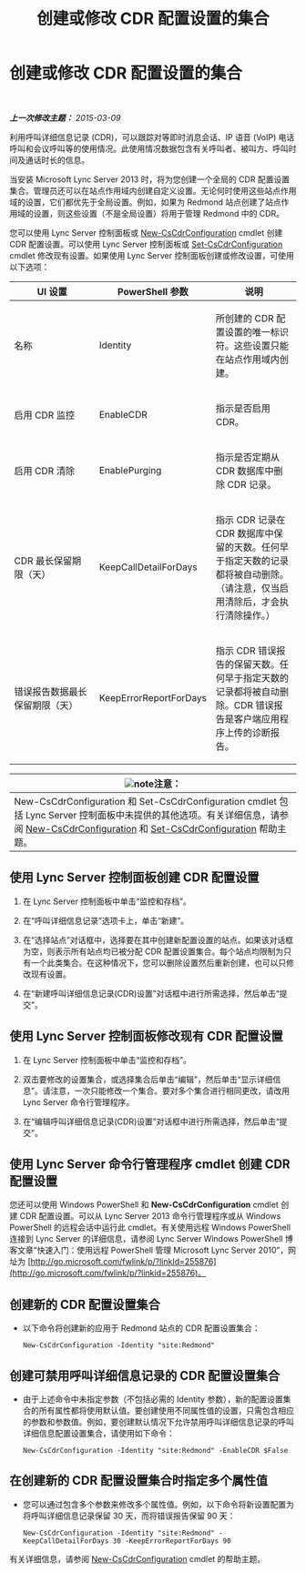 ﻿---
title: 创建或修改 CDR 配置设置的集合
TOCTitle: 创建或修改 CDR 配置设置的集合
ms:assetid: c830be5a-2a82-468d-9c46-d3fec0f79fd0
ms:mtpsurl: https://technet.microsoft.com/zh-cn/library/JJ721878(v=OCS.15)
ms:contentKeyID: 49888605
ms.date: 05/19/2016
mtps_version: v=OCS.15
ms.translationtype: HT
---

# 创建或修改 CDR 配置设置的集合

 

_**上一次修改主题：** 2015-03-09_

利用呼叫详细信息记录 (CDR)，可以跟踪对等即时消息会话、IP 语音 (VoIP) 电话呼叫和会议呼叫等的使用情况。此使用情况数据包含有关呼叫者、被叫方、呼叫时间及通话时长的信息。

当安装 Microsoft Lync Server 2013 时，将为您创建一个全局的 CDR 配置设置集合。管理员还可以在站点作用域内创建自定义设置。无论何时使用这些站点作用域的设置，它们都优先于全局设置。例如，如果为 Redmond 站点创建了站点作用域的设置，则这些设置（不是全局设置）将用于管理 Redmond 中的 CDR。

您可以使用 Lync Server 控制面板或 [New-CsCdrConfiguration](https://docs.microsoft.com/en-us/powershell/module/skype/New-CsCdrConfiguration) cmdlet 创建 CDR 配置设置。可以使用 Lync Server 控制面板或 [Set-CsCdrConfiguration](https://docs.microsoft.com/en-us/powershell/module/skype/Set-CsCdrConfiguration) cmdlet 修改现有设置。如果使用 Lync Server 控制面板创建或修改设置，可使用以下选项：


<table>
<colgroup>
<col style="width: 33%" />
<col style="width: 33%" />
<col style="width: 33%" />
</colgroup>
<thead>
<tr class="header">
<th>UI 设置</th>
<th>PowerShell 参数</th>
<th>说明</th>
</tr>
</thead>
<tbody>
<tr class="odd">
<td><p>名称</p></td>
<td><p>Identity</p></td>
<td><p>所创建的 CDR 配置设置的唯一标识符。这些设置只能在站点作用域内创建。</p></td>
</tr>
<tr class="even">
<td><p>启用 CDR 监控</p></td>
<td><p>EnableCDR</p></td>
<td><p>指示是否启用 CDR。</p></td>
</tr>
<tr class="odd">
<td><p>启用 CDR 清除</p></td>
<td><p>EnablePurging</p></td>
<td><p>指示是否定期从 CDR 数据库中删除 CDR 记录。</p></td>
</tr>
<tr class="even">
<td><p>CDR 最长保留期限（天）</p></td>
<td><p>KeepCallDetailForDays</p></td>
<td><p>指示 CDR 记录在 CDR 数据库中保留的天数。任何早于指定天数的记录都将被自动删除。（请注意，仅当启用清除后，才会执行清除操作。）</p></td>
</tr>
<tr class="odd">
<td><p>错误报告数据最长保留期限（天）</p></td>
<td><p>KeepErrorReportForDays</p></td>
<td><p>指示 CDR 错误报告的保留天数。任何早于指定天数的记录都将被自动删除。CDR 错误报告是客户端应用程序上传的诊断报告。</p></td>
</tr>
</tbody>
</table>


<table>
<thead>
<tr class="header">
<th><img src="images/Dn783119.note(OCS.15).gif" title="note" alt="note" />注意：</th>
</tr>
</thead>
<tbody>
<tr class="odd">
<td>New-CsCdrConfiguration 和 Set-CsCdrConfiguration cmdlet 包括 Lync Server 控制面板中未提供的其他选项。有关详细信息，请参阅 <a href="https://docs.microsoft.com/en-us/powershell/module/skype/New-CsCdrConfiguration">New-CsCdrConfiguration</a> 和 <a href="https://docs.microsoft.com/en-us/powershell/module/skype/Set-CsCdrConfiguration">Set-CsCdrConfiguration</a> 帮助主题。</td>
</tr>
</tbody>
</table>


## 使用 Lync Server 控制面板创建 CDR 配置设置

1.  在 Lync Server 控制面板中单击“监控和存档”。

2.  在“呼叫详细信息记录”选项卡上，单击“新建”。

3.  在“选择站点”对话框中，选择要在其中创建新配置设置的站点。如果该对话框为空，则表示所有站点均已被分配 CDR 配置设置集合。每个站点均限制为只有一个此类集合。在这种情况下，您可以删除设置然后重新创建，也可以只修改现有设置。

4.  在“新建呼叫详细信息记录(CDR)设置”对话框中进行所需选择，然后单击“提交”。

## 使用 Lync Server 控制面板修改现有 CDR 配置设置

1.  在 Lync Server 控制面板中单击“监控和存档”。

2.  双击要修改的设置集合，或选择集合后单击“编辑”，然后单击“显示详细信息”。请注意，一次只能修改一个集合。要对多个集合进行相同更改，请改用 Lync Server 命令行管理程序。

3.  在“编辑呼叫详细信息记录(CDR)设置”对话框中进行所需选择，然后单击“提交”。

## 使用 Lync Server 命令行管理程序 cmdlet 创建 CDR 配置设置

您还可以使用 Windows PowerShell 和 **New-CsCdrConfiguration** cmdlet 创建 CDR 配置设置。可以从 Lync Server 2013 命令行管理程序或从 Windows PowerShell 的远程会话中运行此 cmdlet。有关使用远程 Windows PowerShell 连接到 Lync Server 的详细信息，请参阅 Lync Server Windows PowerShell 博客文章“快速入门：使用远程 PowerShell 管理 Microsoft Lync Server 2010”，网址为 [http://go.microsoft.com/fwlink/p/?linkId=255876](http://go.microsoft.com/fwlink/p/?linkid=255876)。

## 创建新的 CDR 配置设置集合

  - 以下命令将创建新的应用于 Redmond 站点的 CDR 配置设置集合：
    
        New-CsCdrConfiguration -Identity "site:Redmond"

## 创建可禁用呼叫详细信息记录的 CDR 配置设置集合

  - 由于上述命令中未指定参数（不包括必需的 Identity 参数），新的配置设置集合的所有属性都将使用默认值。要创建使用不同属性值的设置，只需包含相应的参数和参数值。例如，要创建默认情况下允许禁用呼叫详细信息记录的呼叫详细信息配置设置集合，请使用如下命令：
    
        New-CsCdrConfiguration -Identity "site:Redmond" -EnableCDR $False

## 在创建新的 CDR 配置设置集合时指定多个属性值

  - 您可以通过包含多个参数来修改多个属性值。例如，以下命令将新设置配置为将呼叫详细信息记录保留 30 天，而将错误报告保留 90 天：
    
        New-CsCdrConfiguration -Identity "site:Redmond" -KeepCallDetailForDays 30 -KeepErrorReportForDays 90

有关详细信息，请参阅 [New-CsCdrConfiguration](https://docs.microsoft.com/en-us/powershell/module/skype/New-CsCdrConfiguration) cmdlet 的帮助主题。

